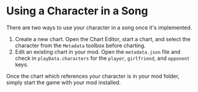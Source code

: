 # Using a Character in a Song

There are two ways to use your character in a song once it's implemented.

1. Create a new chart. Open the Chart Editor, start a chart, and select the character from the `Metadata` toolbox before charting.
2. Edit an existing chart in your mod. Open the `metadata.json` file and check in `playData.characters` for the `player`, `girlfriend`, and `opponent` keys.

Once the chart which references your character is in your mod folder, simply start the game with your mod installed.
